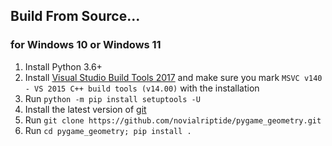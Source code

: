 ## Build From Source...
### for Windows 10 or Windows 11
1. Install Python 3.6+
2. Install [Visual Studio Build Tools 2017](https://aka.ms/vs/15/release/vs_buildtools.exe) and make sure you mark `MSVC v140 - VS 2015 C++ build tools (v14.00)` with the installation
3. Run `python -m pip install setuptools -U`
4. Install the latest version of [git](https://gitforwindows.org/)
5. Run `git clone https://github.com/novialriptide/pygame_geometry.git`
6. Run `cd pygame_geometry; pip install .`
